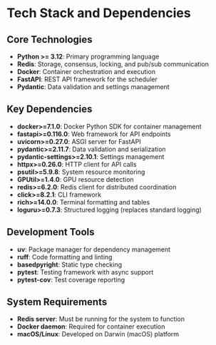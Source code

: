 # Tech Stack and Dependencies

## Core Technologies
- **Python >= 3.12**: Primary programming language
- **Redis**: Storage, consensus, locking, and pub/sub communication
- **Docker**: Container orchestration and execution
- **FastAPI**: REST API framework for the scheduler
- **Pydantic**: Data validation and settings management

## Key Dependencies
- **docker>=7.1.0**: Docker Python SDK for container management
- **fastapi>=0.116.0**: Web framework for API endpoints
- **uvicorn>=0.27.0**: ASGI server for FastAPI
- **pydantic>=2.11.7**: Data validation and serialization
- **pydantic-settings>=2.10.1**: Settings management
- **httpx>=0.26.0**: HTTP client for API calls
- **psutil>=5.9.8**: System resource monitoring
- **GPUtil>=1.4.0**: GPU resource detection
- **redis>=6.2.0**: Redis client for distributed coordination
- **click>=8.2.1**: CLI framework
- **rich>=14.0.0**: Terminal formatting and tables
- **loguru>=0.7.3**: Structured logging (replaces standard logging)

## Development Tools
- **uv**: Package manager for dependency management
- **ruff**: Code formatting and linting
- **basedpyright**: Static type checking
- **pytest**: Testing framework with async support
- **pytest-cov**: Test coverage reporting

## System Requirements
- **Redis server**: Must be running for the system to function
- **Docker daemon**: Required for container execution
- **macOS/Linux**: Developed on Darwin (macOS) platform